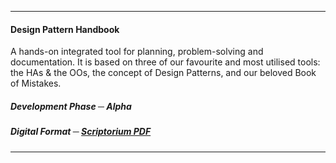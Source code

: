-----------

#### Design Pattern Handbook ####

A hands-on integrated tool for planning, problem-solving and documentation. It is based on three of our favourite and most utilised tools: the HAs & the OOs, the concept of Design Patterns, and our beloved Book of Mistakes.

##### Development Phase ─ Alpha #####

##### Digital Format ─ [Scriptorium PDF](/bios-v1/scriptorium_25_5_16.pdf) #####

<hr>